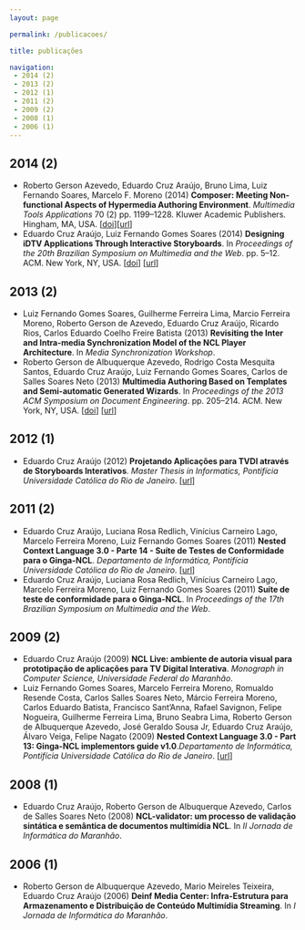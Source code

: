 ```yaml
---
layout: page

permalink: /publicacoes/

title: publicações

navigation:
 - 2014 (2)
 - 2013 (2)
 - 2012 (1)
 - 2011 (2)
 - 2009 (2)
 - 2008 (1)
 - 2006 (1)
---
```


## 2014 (2)

- Roberto Gerson Azevedo, Eduardo Cruz Araújo, Bruno Lima, Luiz Fernando Soares, Marcelo F. Moreno (2014) **Composer: Meeting Non-functional Aspects of Hypermedia Authoring Environment**. *Multimedia Tools Applications* 70 (2) pp. 1199–1228. Kluwer Academic Publishers. Hingham, MA, USA. [[doi](http://dx.doi.org/10.1007/s11042-012-1216-8)][[url](http://dx.doi.org/10.1007/s11042-012-1216-8)]
- Eduardo Cruz Araújo, Luiz Fernando Gomes Soares (2014) **Designing iDTV Applications Through Interactive Storyboards**. In *Proceedings of the 20th Brazilian Symposium on Multimedia and the Web*. pp. 5–12. ACM. New York, NY, USA. [[doi](http://dx.doi.org/10.1145/2664551.2664572)] [[url](http://doi.acm.org/10.1145/2664551.2664572)]

## 2013 (2)

- Luiz Fernando Gomes Soares, Guilherme Ferreira Lima, Marcio Ferreira Moreno, Roberto Gerson de Azevedo, Eduardo Cruz Araújo, Ricardo Rios, Carlos Eduardo Coelho Freire Batista (2013) **Revisiting the Inter and Intra-media Synchronization Model of the NCL Player Architecture**. In *Media Synchronization Workshop*.
- Roberto Gerson de Albuquerque Azevedo, Rodrigo Costa Mesquita Santos, Eduardo Cruz Araújo, Luiz Fernando Gomes Soares, Carlos de Salles Soares Neto (2013) **Multimedia Authoring Based on Templates and Semi-automatic Generated Wizards**. In *Proceedings of the 2013 ACM Symposium on Document Engineering*. pp. 205–214. ACM. New York, NY, USA. [[doi](http://dx.doi.org/10.1145/2494266.2494283)] [[url](http://doi.acm.org/10.1145/2494266.2494283)]

## 2012 (1)

- Eduardo Cruz Araújo (2012) **Projetando Aplicações para TVDI através de Storyboards Interativos**. *Master Thesis in Informatics, Pontifícia Universidade Católica do Rio de Janeiro*. [[url](http://www.maxwell.vrac.puc-rio.br/Busca_etds.php?strSecao=resultado&nrSeq=20948)]

## 2011 (2)

- Eduardo Cruz Araújo, Luciana Rosa Redlich, Vinícius Carneiro Lago, Marcelo Ferreira Moreno, Luiz Fernando Gomes Soares (2011) **Nested Context Language 3.0 - Parte 14 - Suíte de Testes de Conformidade para o Ginga-NCL**. *Departamento de Informática, Pontifícia Universidade Católica do Rio de Janeiro*. [[url](ftp://ftp.inf.puc-rio.br/pub/docs/techreports/11_10_araujo.pdf)]
- Eduardo Cruz Araújo, Luciana Rosa Redlich, Vinícius Carneiro Lago, Marcelo Ferreira Moreno, Luiz Fernando Gomes Soares (2011) **Suíte de teste de conformidade para o Ginga-NCL**. In *Proceedings of the 17th Brazilian Symposium on Multimedia and the Web*.

## 2009 (2)

- Eduardo Cruz Araújo (2009) **NCL Live: ambiente de autoria visual para prototipação de aplicações para TV Digital Interativa**. *Monograph in Computer Science, Universidade Federal do Maranhão*.
- Luiz Fernando Gomes Soares, Marcelo Ferreira Moreno, Romualdo Resende Costa, Carlos Salles Soares Neto, Márcio Ferreira Moreno, Carlos Eduardo Batista, Francisco Sant’Anna, Rafael Savignon, Felipe Nogueira, Guilherme Ferreira Lima, Bruno Seabra Lima, Roberto Gerson de Albuquerque Azevedo, José Geraldo Sousa Jr, Eduardo Cruz Araújo, Álvaro Veiga, Felipe Nagato (2009) **Nested Context Language 3.0 - Part 13: Ginga-NCL implementors guide v1.0**.*Departamento de Informática, Pontifícia Universidade Católica do Rio de Janeiro*. [[url](ftp://ftp.inf.puc-rio.br/pub/docs/techreports/09_13_soares.pdf)]

## 2008 (1)

- Eduardo Cruz Araújo, Roberto Gerson de Albuquerque Azevedo, Carlos de Salles Soares Neto (2008) **NCL-validator: um processo de validação sintática e semântica de documentos multimídia NCL**. In *II Jornada de Informática do Maranhão*.

## 2006 (1)

- Roberto Gerson de Albuquerque Azevedo, Mario Meireles Teixeira, Eduardo Cruz Araújo (2006) **Deinf Media Center: Infra-Estrutura para Armazenamento e Distribuição de Conteúdo Multimídia Streaming**. In *I Jornada de Informática do Maranhão*.